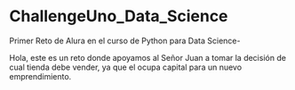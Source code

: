 # ChallengeUno_Data_Science
Primer Reto de Alura en el curso de Python para Data Science-

Hola, este es un reto donde apoyamos al Señor Juan a tomar la decisión de cual tienda debe vender, ya que el ocupa capital para un nuevo emprendimiento.
